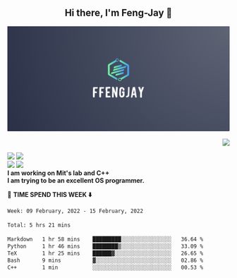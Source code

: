 <h2 align="center"> Hi there, I'm Feng-Jay 👋 </h2>  

![](https://github.com/Feng-Jay/DataStruct/blob/master/Image/1.png)  

<img align="right" src="https://github-readme-stats.vercel.app/api?username=Feng-Jay&show_icons=true&icon_color=CE1D2D&text_color=718096&bg_color=ffffff&hide_title=true" />


&emsp;

![](https://visitor-badge.glitch.me/badge?page_id=Feng-Jay.readme)
![](https://img.shields.io/badge/Concentrate-Cpp-blue)  
![](https://img.shields.io/badge/Rust-primer-orange)
![](https://img.shields.io/badge/Target-OS-9cf)  
**I am working on Mit's lab and C++**  
**I am trying to be an excellent OS programmer.**  


📘 **TIME SPEND THIS WEEK ⬇️**
<!--START_SECTION:waka-->
```text
Week: 09 February, 2022 - 15 February, 2022

Total: 5 hrs 21 mins

Markdown   1 hr 58 mins    █████████░░░░░░░░░░░░░░░░   36.64 % 
Python     1 hr 46 mins    ████████▒░░░░░░░░░░░░░░░░   33.09 % 
TeX        1 hr 25 mins    ██████▓░░░░░░░░░░░░░░░░░░   26.65 % 
Bash       9 mins          ▓░░░░░░░░░░░░░░░░░░░░░░░░   02.86 % 
C++        1 min           ░░░░░░░░░░░░░░░░░░░░░░░░░   00.53 % 
```
<!--END_SECTION:waka-->

